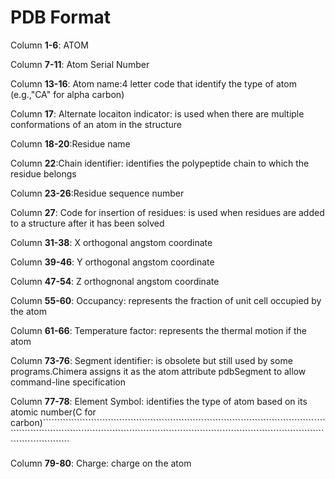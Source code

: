 # PDB Format
Column **1-6**: ATOM

Column **7-11**: Atom Serial Number

Column **13-16**: Atom name:4 letter code that identify the type of atom (e.g.,"CA" for alpha carbon)

Column **17**: Alternate locaiton indicator: is used when there are multiple conformations of an atom in the structure

Column **18-20**:Residue name

Column **22**:Chain identifier: identifies the polypeptide chain to which the residue belongs

Column **23-26**:Residue sequence number

Column **27**: Code for insertion of residues: is used when residues are added to a structure after it has been solved

Column **31-38**: X orthogonal angstom coordinate

Column **39-46**: Y orthogonal angstom coordinate

Column **47-54**: Z orthognonal angstom coordinate

Column **55-60**: Occupancy: represents the fraction of unit cell occupied by the atom

Column **61-66**: Temperature factor: represents the thermal motion if the atom

Column **73-76**: Segment identifier: is obsolete but still used by some programs.Chimera assigns it as the atom attribute pdbSegment to allow command-line specification

Column **77-78**: Element Symbol: identifies the type of atom based on its atomic number(C for carbon)````````````````````````````````````````````````````````````````````````````````````````````````````````````````````````````````````````````````````````````````````````````````````````````````````````````````````````````````````````

Column **79-80**: Charge: charge on the atom

